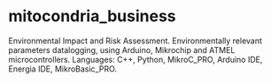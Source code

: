 mitocondria_business
====================

Environmental Impact and Risk Assessment. Environmentally relevant parameters datalogging, using Arduino, Mikrochip and ATMEL microcontrollers. Languages: C++, Python, MikroC_PRO, Arduino IDE, Energia IDE, MikroBasic_PRO. 
